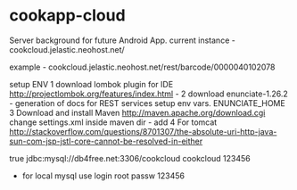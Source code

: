 cookapp-cloud
=============

Server background for future Android App.
current instance - 
cookcloud.jelastic.neohost.net/

example  - cookcloud.jelastic.neohost.net/rest/barcode/0000040102078

setup ENV
1 download lombok plugin for IDE http://projectlombok.org/features/index.html - 
2 download enunciate-1.26.2 - generation of docs for REST services
setup env vars. ENUNCIATE_HOME
3 Download and install Maven http://maven.apache.org/download.cgi
change settings.xml inside maven dir -
add 
4 For tomcat http://stackoverflow.com/questions/8701307/the-absolute-uri-http-java-sun-com-jsp-jstl-core-cannot-be-resolved-in-either



<profile>
            <activation>
                <activeByDefault>true</activeByDefault>
            </activation>
            <properties>
               	<db.url>jdbc:mysql://db4free.net:3306/cookcloud</db.url>
                <db.login>cookcloud</db.login>
                <db.password>123456</db.password>
            </properties>
    </profile>




*    for local mysql use login root passw 123456
